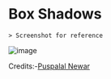 # Box Shadows

    > Screenshot for reference

![image](https://github.com/user-attachments/assets/9500f42a-8606-45ea-81b7-d8cf44df90b3)

Credits:-[Puspalal Newar](https://github.com/puspalalnewar)

